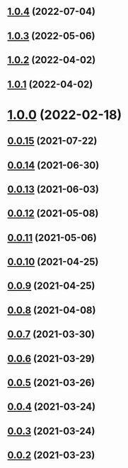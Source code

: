 ## [1.0.4](https://github.com/zym2525/rn-components/compare/v1.0.3...v1.0.4) (2022-07-04)

## [1.0.3](https://github.com/zym2525/rn-components/compare/v1.0.2...v1.0.3) (2022-05-06)

## [1.0.2](https://github.com/zym2525/rn-components/compare/v1.0.1...v1.0.2) (2022-04-02)

## [1.0.1](https://github.com/zym2525/rn-components/compare/v1.0.0...v1.0.1) (2022-04-02)

# [1.0.0](https://github.com/zym2525/rn-components/compare/v0.0.15...v1.0.0) (2022-02-18)



## [0.0.15](https://github.com/zym2525/rn-components/compare/v0.0.15...v1.0.0) (2021-07-22)



## [0.0.14](https://github.com/zym2525/rn-components/compare/v0.0.15...v1.0.0) (2021-06-30)



## [0.0.13](https://github.com/zym2525/rn-components/compare/v0.0.15...v1.0.0) (2021-06-03)



## [0.0.12](https://github.com/zym2525/rn-components/compare/v0.0.15...v1.0.0) (2021-05-08)



## [0.0.11](https://github.com/zym2525/rn-components/compare/v0.0.15...v1.0.0) (2021-05-06)



## [0.0.10](https://github.com/zym2525/rn-components/compare/v0.0.15...v1.0.0) (2021-04-25)



## [0.0.9](https://github.com/zym2525/rn-components/compare/v0.0.15...v1.0.0) (2021-04-25)



## [0.0.8](https://github.com/zym2525/rn-components/compare/v0.0.15...v1.0.0) (2021-04-08)



## [0.0.7](https://github.com/zym2525/rn-components/compare/v0.0.15...v1.0.0) (2021-03-30)



## [0.0.6](https://github.com/zym2525/rn-components/compare/v0.0.15...v1.0.0) (2021-03-29)



## [0.0.5](https://github.com/zym2525/rn-components/compare/v0.0.15...v1.0.0) (2021-03-26)



## [0.0.4](https://github.com/zym2525/rn-components/compare/v0.0.15...v1.0.0) (2021-03-24)



## [0.0.3](https://github.com/zym2525/rn-components/compare/v0.0.15...v1.0.0) (2021-03-24)



## [0.0.2](https://github.com/zym2525/rn-components/compare/v0.0.15...v1.0.0) (2021-03-23)

